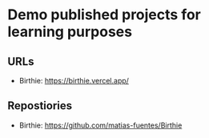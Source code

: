 # Demo published projects for learning purposes

## URLs

- Birthie: https://birthie.vercel.app/

## Repostiories

- Birthie: https://github.com/matias-fuentes/Birthie
